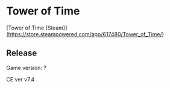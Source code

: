 # Tower of Time  
[Tower of Time (Steam)] (https://store.steampowered.com/app/617480/Tower_of_Time/)

## Release
Game version: ?

CE ver v7.4
